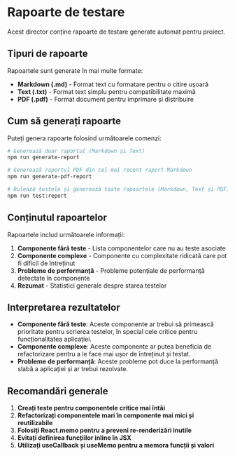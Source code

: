 # Rapoarte de testare

Acest director conține rapoarte de testare generate automat pentru proiect.

## Tipuri de rapoarte

Rapoartele sunt generate în mai multe formate:

- **Markdown (.md)** - Format text cu formatare pentru o citire ușoară
- **Text (.txt)** - Format text simplu pentru compatibilitate maximă
- **PDF (.pdf)** - Format document pentru imprimare și distribuire

## Cum să generați rapoarte

Puteți genera rapoarte folosind următoarele comenzi:

```bash
# Generează doar raportul (Markdown și Text)
npm run generate-report

# Generează raportul PDF din cel mai recent raport Markdown
npm run generate-pdf-report

# Rulează testele și generează toate rapoartele (Markdown, Text și PDF)
npm run test:report
```

## Conținutul rapoartelor

Rapoartele includ următoarele informații:

1. **Componente fără teste** - Lista componentelor care nu au teste asociate
2. **Componente complexe** - Componente cu complexitate ridicată care pot fi dificil de întreținut
3. **Probleme de performanță** - Probleme potențiale de performanță detectate în componente
4. **Rezumat** - Statistici generale despre starea testelor

## Interpretarea rezultatelor

- **Componente fără teste**: Aceste componente ar trebui să primească prioritate pentru scrierea testelor, în special cele critice pentru funcționalitatea aplicației.
- **Componente complexe**: Aceste componente ar putea beneficia de refactorizare pentru a le face mai ușor de întreținut și testat.
- **Probleme de performanță**: Aceste probleme pot duce la performanță slabă a aplicației și ar trebui rezolvate.

## Recomandări generale

1. **Creați teste pentru componentele critice mai întâi**
2. **Refactorizați componentele mari în componente mai mici și reutilizabile**
3. **Folosiți React.memo pentru a preveni re-renderizări inutile**
4. **Evitați definirea funcțiilor inline în JSX**
5. **Utilizați useCallback și useMemo pentru a memora funcții și valori**

